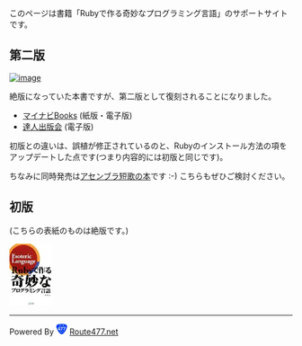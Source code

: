 
このページは書籍「Rubyで作る奇妙なプログラミング言語」のサポートサイトです。

## 第二版

[![image](https://book.mynavi.jp/files/topics/24268_ext_06_0.jpg)](https://book.mynavi.jp/ec/products/detail/id=24268)

絶版になっていた本書ですが、第二版として復刻されることになりました。

* [マイナビBooks](https://book.mynavi.jp/ec/products/detail/id=24268) (紙版・電子版)
* [達人出版会](http://tatsu-zine.com/books/esoteric-language-programing-in-ruby) (電子版)

初版との違いは、誤植が修正されているのと、Rubyのインストール方法の項をアップデートした点です(つまり内容的には初版と同じです)。

ちなみに同時発売は[アセンブラ短歌の本](https://book.mynavi.jp/ec/products/detail/id=24267)です :-) こちらもぜひご検討ください。

## 初版

(こちらの表紙のものは絶版です。)

<a href="http://www.amazon.co.jp/gp/product/4839927847/ref=as_li_ss_tl?ie=UTF8&camp=247&creative=7399&creativeASIN=4839927847&linkCode=as2&tag=yharaharay-22"><img src='images/41vb2HHFNJL._SL110_.jpg' /></a>

<hr/>

Powered By <img src='images/477_normal.JPG' width=20 height=20> [Route477.net](http://route477.net)
